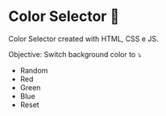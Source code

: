 # Color Selector :art:
Color Selector created with HTML, CSS e JS.

Objective: Switch background color to :arrow_heading_down:

-   Random
-   Red
-   Green
-   Blue
-   Reset